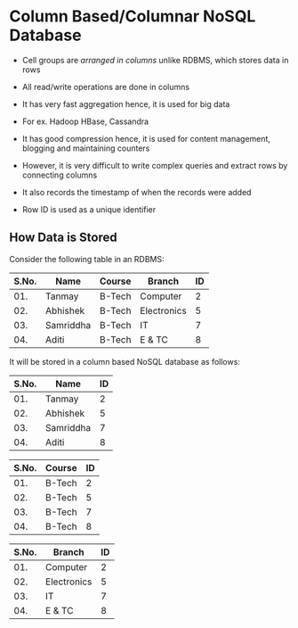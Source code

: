 # Column Based/Columnar NoSQL Database

- Cell groups are *arranged in columns* unlike RDBMS, which stores data in rows

- All read/write operations are done in columns

- It has very fast aggregation hence, it is used for big data

- For ex. Hadoop HBase, Cassandra

- It has good compression hence, it is used for content management, blogging and
maintaining counters

- However, it is very difficult to write complex queries and extract rows by
connecting columns

- It also records the timestamp of when the records were added

- Row ID is used as a unique identifier

## How Data is Stored

Consider the following table in an RDBMS:

| S.No. |   Name    | Course |   Branch   | ID |
|-------|-----------|--------|------------|----|
| 01.   | Tanmay    | B-Tech | Computer   | 2  |
| 02.   | Abhishek  | B-Tech | Electronics| 5  |
| 03.   | Samriddha | B-Tech | IT         | 7  |
| 04.   | Aditi     | B-Tech | E & TC     | 8  |

It will be stored in a column based NoSQL database as follows:

| S.No. |   Name    | ID |
|-------|-----------|----|
| 01.   | Tanmay    | 2  |
| 02.   | Abhishek  | 5  |
| 03.   | Samriddha | 7  |
| 04.   | Aditi     | 8  |

| S.No. | Course | ID |
|-------|--------|----|
| 01.   | B-Tech | 2  |
| 02.   | B-Tech | 5  |
| 03.   | B-Tech | 7  |
| 04.   | B-Tech | 8  |

| S.No. |   Branch    | ID |
|-------|-------------|----|
| 01.   | Computer    | 2  |
| 02.   | Electronics | 5  |
| 03.   | IT          | 7  |
| 04.   | E & TC      | 8  |
